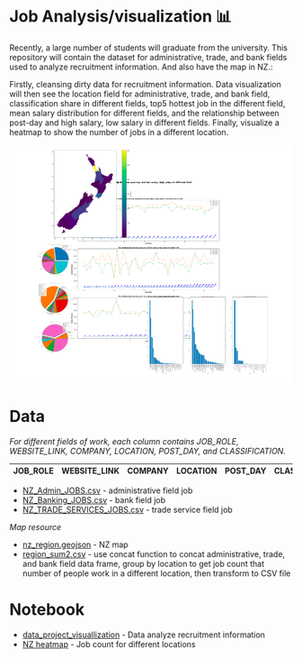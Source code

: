 # Job Analysis/visualization :bar_chart:


Recently, a large number of students will graduate from the university. This repository will contain the dataset for administrative, trade, and bank fields used to analyze recruitment information. And also have the map in NZ.:

Firstly, cleansing dirty data for recruitment information. Data visualization will then see the location field for administrative, trade, and bank field, classification share in different fields, top5 hottest job in the different field, mean salary distribution for different fields, and the relationship between post-day and high salary, low salary in different fields. Finally, visualize a heatmap to show the number of jobs in a different location.


![Test Image 1](https://github.com/Flora1234567/job_project/blob/main/pic1.png)


# Data


*For different fields of work, each column contains JOB_ROLE, WEBSITE_LINK, COMPANY, LOCATION, POST_DAY, and CLASSIFICATION.*


| JOB_ROLE  | WEBSITE_LINK | COMPANY  | LOCATION | POST_DAY  | CLASSIFICATION |
| ------------- | ------------- | ------------- | ------------- | ------------- | ------------- |


* [NZ_Admin_JOBS.csv](https://github.com/Flora1234567/job_project/blob/main/NZ_Admin_JOBS.csv) - administrative field job
* [NZ_Banking_JOBS.csv](https://github.com/Flora1234567/job_project/blob/main/NZ_Banking_JOBS.csv) - bank field job
* [NZ_TRADE_SERVICES_JOBS.csv](https://github.com/Flora1234567/job_project/blob/main/NZ_TRADE_SERVICES_JOBS.csv) - trade service field job


*Map resource*


* [nz_region.geojson](https://github.com/Flora1234567/job_project/blob/main/nz_region.geojson) - NZ map
* [region_sum2.csv](https://github.com/Flora1234567/job_project/blob/main/region_sum2.csv) - use concat function to concat administrative, trade, and bank field data frame, group by location to get job count that number of people work in a different location, then transform to CSV file


# Notebook


* [data_project_visuallization](https://github.com/Flora1234567/job_project/blob/main/project_plot2.ipynb) - Data analyze recruitment information
* [NZ heatmap](https://github.com/Flora1234567/job_project/blob/main/GIS_plot.ipynb) - Job count for different locations


